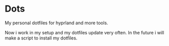 # Dots
My personal dotfiles for hyprland and more tools.

Now i work in my setup and my dotfiles update very often.
In the future i will make a script to install my dotfiles.
